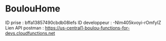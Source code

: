 # BoulouHome

ID prise : bffa13857490cbdb08lefs
ID developpeur : -Nlm405kvoyi-rOmfyIZ
Lien API postman : https://us-central1-boulou-functions-for-devs.cloudfunctions.net
